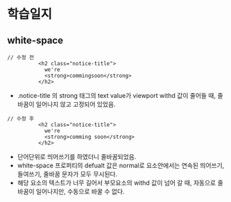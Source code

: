 # 학습일지

## white-space

```
// 수정 전
          <h2 class="notice-title">
            we're
            <strong>commingsoon</strong>
          </h2>

```

- .notice-title 의 strong 태그의 text value가 viewport withd 값이 줄어들 때, 줄바꿈이 일어나지 않고 고정되어 있었음.

```
// 수정 후
          <h2 class="notice-title">
            we're
            <strong>comming soon</strong>
          </h2>

```
- 단어단위로 띄어쓰기를 하였더니 줄바꿈되었음.
- white-space 프로퍼티의 defualt 값은 normal로 요소안에서는 연속된 띄어쓰기, 들여쓰기, 줄바꿈 문자가 모두 무시된다.
- 해당 요소의 텍스트가 너무 길어서 부모요소의 withd 값이 넘어 갈 때, 자동으로 줄바꿈이 일어나지만, 수동으로 바꿀 수 없다.
